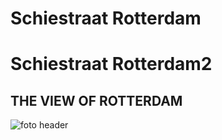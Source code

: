 
# Schiestraat Rotterdam
# Schiestraat Rotterdam2
## THE VIEW OF ROTTERDAM

![foto header](https://github.com/user-attachments/assets/32ea068c-114d-413a-bce2-2c8e711eb908)

